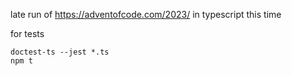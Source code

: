 late run of
https://adventofcode.com/2023/
in typescript this time

for tests

    doctest-ts --jest *.ts
    npm t
